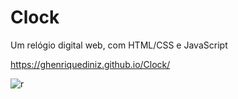 # Clock
Um relógio digital web, com HTML/CSS e JavaScript

https://ghenriquediniz.github.io/Clock/


![r](https://user-images.githubusercontent.com/110628541/194779699-02786f6f-4220-4785-af49-0f5d72c5fbb1.JPG)

